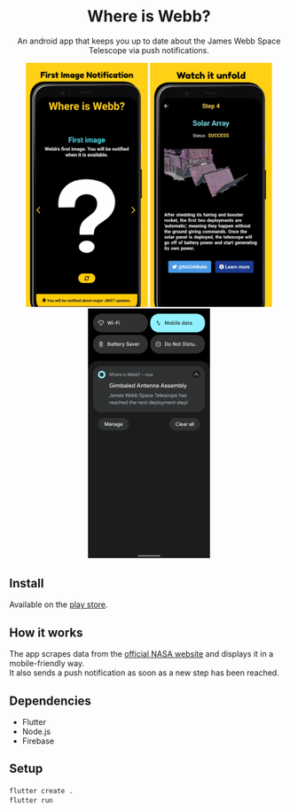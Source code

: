 <h1 align=center>Where is Webb?</h1>
<p align=center>An android app that keeps you up to date about the James Webb Space Telescope via push notifications.</p>

<p align="center">
  <img src="docs/images/first-image.png" width="220">
  <img src="docs/images/unfold.png" width="220">
  <img src="docs/images/screenshot-notification.png" width="220">
</p>

## Install

Available on the [play store](https://play.google.com/store/apps/details?id=com.pertl.johannes.jwst_status).

## How it works

The app scrapes data from the [official NASA website](https://www.jwst.nasa.gov/content/webbLaunch/whereIsWebb.html) and
displays it in a mobile-friendly way.  
It also sends a push notification as soon as a new step has been reached.

## Dependencies

* Flutter
* Node.js
* Firebase

## Setup

`flutter create .`  
`flutter run`
